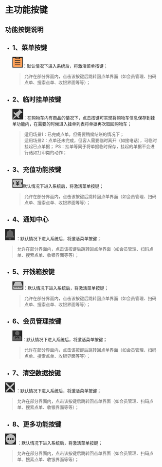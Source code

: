 # 主功能按键  

## 功能按键说明
* ## 1、菜单按键  
  
  ![](菜单icon.png)：默认情况下进入系统后，将激活菜单按键；  
  > 允许在部分界面内，点击该按键后跳转回点单界面（如会员管理、扫码点单、搜索点单、收银界面等等）；
  
* ## 2、临时挂单按键  
  
  ![](挂单icon.png)：在购物车内有商品的情况下，点击按键可实现将购物车信息保存到挂单功能内，在需要的时候进入挂单列表将单据再次取回购物车；  
  > 适用场景1：已完成点单，但需要稍候结账的情况下；  
  > 适用场景2：点单还未完成，但客人需要临时离开（如接电话），可临时挂起已点单据；
  > PS：挂单等同于将单据临时保存，挂起的单据不会进行诸如打印类的动作；  
  
* ## 3、充值功能按键  
  
  ![](充值icon.png)默认情况下进入系统后，将激活菜单按键；  
  > 允许在部分界面内，点击该按键后跳转回点单界面（如会员管理、扫码点单、搜索点单、收银界面等等）；

* ## 4、通知中心  
  
 ![](通知中心icon.png) ：默认情况下进入系统后，将激活菜单按键；  
  > 允许在部分界面内，点击该按键后跳转回点单界面（如会员管理、扫码点单、搜索点单、收银界面等等）；

* ## 5、开钱箱按键  
  
  ![](开钱箱icon.png)：默认情况下进入系统后，将激活菜单按键；  
  > 允许在部分界面内，点击该按键后跳转回点单界面（如会员管理、扫码点单、搜索点单、收银界面等等）；

* ## 6、会员管理按键  
  
  ![](会员管理icon.png)：默认情况下进入系统后，将激活菜单按键；  
  > 允许在部分界面内，点击该按键后跳转回点单界面（如会员管理、扫码点单、搜索点单、收银界面等等）；

* ## 7、清空数据按键    
 
 ![](重置icon.png) ：默认情况下进入系统后，将激活菜单按键；  
  > 允许在部分界面内，点击该按键后跳转回点单界面（如会员管理、扫码点单、搜索点单、收银界面等等）；

* ## 8、更多功能按键  
 
 ![](更多功能按键icon.png) ：默认情况下进入系统后，将激活菜单按键；  
  > 允许在部分界面内，点击该按键后跳转回点单界面（如会员管理、扫码点单、搜索点单、收银界面等等）；

  


